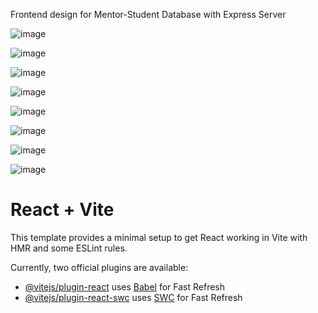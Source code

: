Frontend design for Mentor-Student Database with Express Server 

![image](https://github.com/Vidhya0501/assign-mentorFE/assets/136892823/80cb5e6c-3739-44d5-9dcb-7f4c695fdfe4)

![image](https://github.com/Vidhya0501/assign-mentorFE/assets/136892823/66e14aa7-1180-43ef-90b0-c1a5b6f5e0df)

![image](https://github.com/Vidhya0501/assign-mentorFE/assets/136892823/38ab13f5-ba4d-4986-ab57-ee1008e28d92)

![image](https://github.com/Vidhya0501/assign-mentorFE/assets/136892823/4ebec78d-00ba-4241-911f-be00ebbf9afd)

![image](https://github.com/Vidhya0501/assign-mentorFE/assets/136892823/a348a8dc-8eb1-47b9-9f3a-ff90340dd433)

![image](https://github.com/Vidhya0501/assign-mentorFE/assets/136892823/06253125-bd3f-4163-8cd5-dcbd74f9bbb7)

![image](https://github.com/Vidhya0501/assign-mentorFE/assets/136892823/394848ab-1b8b-40d7-bd4f-7a8819322237)

![image](https://github.com/Vidhya0501/assign-mentorFE/assets/136892823/5f5303fd-1643-495e-8513-a327cd75333d)


# React + Vite

This template provides a minimal setup to get React working in Vite with HMR and some ESLint rules.

Currently, two official plugins are available:

- [@vitejs/plugin-react](https://github.com/vitejs/vite-plugin-react/blob/main/packages/plugin-react/README.md) uses [Babel](https://babeljs.io/) for Fast Refresh
- [@vitejs/plugin-react-swc](https://github.com/vitejs/vite-plugin-react-swc) uses [SWC](https://swc.rs/) for Fast Refresh
